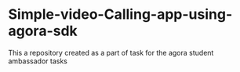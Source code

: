 # Simple-video-Calling-app-using-agora-sdk
This a repository created as a part of task for the agora student ambassador tasks
